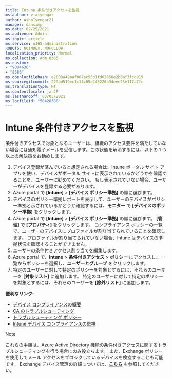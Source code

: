 ```yaml
---
title: Intune 条件付きアクセスを監視
ms.author: v-aiyengar
author: AshaIyengar21
manager: dansimp
ms.date: 02/25/2021
ms.audience: Admin
ms.topic: article
ms.service: o365-administration
ROBOTS: NOINDEX, NOFOLLOW
localization_priority: Normal
ms.collection: Adm_O365
ms.custom:
- "9004636"
- "8386"
ms.openlocfilehash: e2803a49aaf087ac55b1fd62056e2b0af3fcd919
ms.sourcegitcommit: 229bd519ec1c14c65a243226a94eee23e117a7fc
ms.translationtype: HT
ms.contentlocale: ja-JP
ms.lasthandoff: 03/03/2021
ms.locfileid: "50428388"
---
```

# <a name="monitor-intune-conditional-access"></a>Intune 条件付きアクセスを監視

条件付きアクセスで対象となるユーザーは、組織のアクセス要件を満たしていない場合には通知電子メールを受信します。この状態を解消するには、以下の 1 つ以上の解決策をお勧めします。

1. デバイス登録が済んでいると想定される場合は、Intune ポータル サイト アプリを使い、デバイスがポータル サイトに表示されているかどうかを確認することを、ユーザーに勧めてください。 もし表示されていない場合、ユーザーがデバイスを登録する必要があります。
1. Azure portal で **[Intune]** > **[デバイス ポリシー準拠]** の順に選びます。 
1. デバイスのポリシー準拠レポートを表示して、ユーザーのデバイスがポリシー準拠と示されているかどうか確認するには、**モニター** で **[デバイスのポリシー準拠]** をクリックします。
1. Azure portal で **[Intune]** > **[デバイス ポリシー準拠]** の順に選びます。 **[管理]** で **[プロパティ]** をクリックします。 コンプライアンス ポリシーの一覧で、ユーザーのデバイスにプロファイルが割り当てられていることを確認します。 プロファイルが割り当てられていない場合、Intune はデバイスの準拠状況を確認することができません。
1. ユーザーの条件付きアクセス割り当てを編集します。
1. Azure portal で、**Intune** > **条件付きアクセス** > **ポリシー** にアクセスし、一覧からポリシーを選択し、**ユーザーとグループ** をクリックします。
1. 特定のユーザーに対して特定のポリシーを対象とするには、それらのユーザーを **[対象リスト]** に追加します。 特定のユーザーに対して特定のポリシーを対象とするには、それらのユーザーを **[除外リスト]** に追加します。

**便利なリンク:**

- [デバイス コンプライアンスの概要](https://docs.microsoft.com/intune/device-compliance-get-started)
- [CA のトラブルシューティング](https://docs.microsoft.com/intune/troubleshoot-conditional-access)
- [トラブルシューティング ポリシー](https://docs.microsoft.com/intune/troubleshoot-policies-in-microsoft-intune)
- [Intune デバイス コンプライアンスの監視](https://docs.microsoft.com/intune/compliance-policy-monitor)

> [!NOTE]
> これらの手順は、Azure Active Directory 機能の条件付きアクセスに関するトラブルシューティングを行う場合にのみ役立ちます。 また、Exchange ポリシーを使用してメール アクセスをブロックしているデバイスを検疫することも可能です。 Exchange デバイス管理の詳細については、[**こちら**](https://docs.microsoft.com/previous-versions/office/exchange-server-2010/ff959225(v=exchg.141)) を参照してください。
